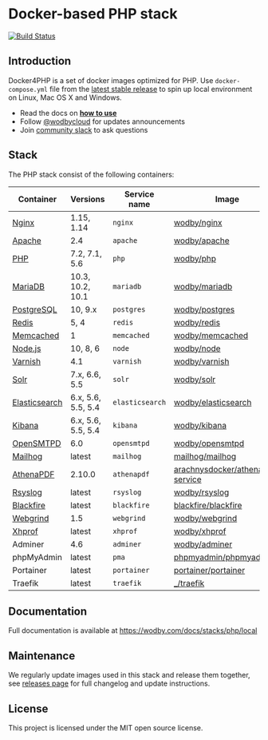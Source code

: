 # Docker-based PHP stack

[![Build Status](https://travis-ci.org/wodby/docker4php.svg?branch=master)](https://travis-ci.org/wodby/docker4php)

## Introduction

Docker4PHP is a set of docker images optimized for PHP. Use `docker-compose.yml` file from the [latest stable release](https://github.com/wodby/docker4php/releases) to spin up local environment on Linux, Mac OS X and Windows. 

* Read the docs on [**how to use**](https://wodby.com/docs/stacks/php/local#usage)
* Follow [@wodbycloud](https://twitter.com/wodbycloud) for updates announcements
* Join [community slack](https://slack.wodby.com) to ask questions

## Stack

The PHP stack consist of the following containers:

| Container       | Versions           | Service name    | Image                              | Default |
| -------------   | ------------------ | --------------- | ---------------------------------- | ------- |
| [Nginx]         | 1.15, 1.14         | `nginx`         | [wodby/nginx]                      | ✓       |
| [Apache]        | 2.4                | `apache`        | [wodby/apache]                     |         |
| [PHP]           | 7.2, 7.1, 5.6      | `php`           | [wodby/php]                        |         |
| [MariaDB]       | 10.3, 10.2, 10.1   | `mariadb`       | [wodby/mariadb]                    | ✓       |
| [PostgreSQL]    | 10, 9.x            | `postgres`      | [wodby/postgres]                   |         |
| [Redis]         | 5, 4               | `redis`         | [wodby/redis]                      |         |
| [Memcached]     | 1                  | `memcached`     | [wodby/memcached]                  |         |
| [Node.js]       | 10, 8, 6           | `node`          | [wodby/node]                       |         |
| [Varnish]       | 4.1                | `varnish`       | [wodby/varnish]                    |         |
| [Solr]          | 7.x, 6.6, 5.5      | `solr`          | [wodby/solr]                       |         |
| [Elasticsearch] | 6.x, 5.6, 5.5, 5.4 | `elasticsearch` | [wodby/elasticsearch]              |         |
| [Kibana]        | 6.x, 5.6, 5.5, 5.4 | `kibana`        | [wodby/kibana]                     |         |
| [OpenSMTPD]     | 6.0                | `opensmtpd`     | [wodby/opensmtpd]                  |         |
| [Mailhog]       | latest             | `mailhog`       | [mailhog/mailhog]                  | ✓       |
| [AthenaPDF]     | 2.10.0             | `athenapdf`     | [arachnysdocker/athenapdf-service] |         |
| [Rsyslog]       | latest             | `rsyslog`       | [wodby/rsyslog]                    |         |
| [Blackfire]     | latest             | `blackfire`     | [blackfire/blackfire]              |         |
| [Webgrind]      | 1.5                | `webgrind`      | [wodby/webgrind]                   |         |
| [Xhprof]        | latest             | `xhprof`        | [wodby/xhprof]                     |         |
| Adminer         | 4.6                | `adminer`       | [wodby/adminer]                    |         |
| phpMyAdmin      | latest             | `pma`           | [phpmyadmin/phpmyadmin]            |         |
| Portainer       | latest             | `portainer`     | [portainer/portainer]              | ✓       |
| Traefik         | latest             | `traefik`       | [_/traefik]                        | ✓       |

## Documentation

Full documentation is available at https://wodby.com/docs/stacks/php/local

## Maintenance

We regularly update images used in this stack and release them together, see [releases page](https://github.com/wodby/docker4php/releases) for full changelog and update instructions.

## License

This project is licensed under the MIT open source license.

[Apache]: https://wodby.com/docs/stacks/php/containers#apache
[AthenaPDF]: https://wodby.com/docs/stacks/php/containers#athenapdf
[Blackfire]: https://wodby.com/docs/stacks/php/containers#blackfire
[Elasticsearch]: https://wodby.com/docs/stacks/elasticsearch
[Kibana]: https://wodby.com/docs/stacks/elasticsearch
[Mailhog]: https://wodby.com/docs/stacks/php/containers#mailhog
[MariaDB]: https://wodby.com/docs/stacks/php/containers#mariadb
[Memcached]: https://wodby.com/docs/stacks/php/containers#memcached
[Nginx]: https://wodby.com/docs/stacks/php/containers#nginx
[Node.js]: https://wodby.com/docs/stacks/php/containers#nodejs
[OpenSMTPD]: https://wodby.com/docs/stacks/php/containers#opensmtpd
[PHP]: https://wodby.com/docs/stacks/php/containers#php
[PostgreSQL]: https://wodby.com/docs/stacks/php/containers#postgresql
[Redis]: https://wodby.com/docs/stacks/php/containers#redis
[Rsyslog]: https://wodby.com/docs/stacks/php/containers#rsyslog
[Solr]: https://wodby.com/docs/stacks/solr
[Varnish]: https://wodby.com/docs/stacks/php/containers#varnish
[Webgrind]: https://wodby.com/docs/stacks/php/containers#webgrind
[XHProf]: https://wodby.com/docs/stacks/php/containers#xhprof

[_/traefik]: https://hub.docker.com/_/traefik
[arachnysdocker/athenapdf-service]: https://hub.docker.com/r/arachnysdocker/athenapdf-service
[blackfire/blackfire]: https://hub.docker.com/r/blackfire/blackfire
[mailhog/mailhog]: https://hub.docker.com/r/mailhog/mailhog
[phpmyadmin/phpmyadmin]: https://hub.docker.com/r/phpmyadmin/phpmyadmin
[portainer/portainer]: https://hub.docker.com/portainer/portainer
[wodby/adminer]: https://hub.docker.com/r/wodby/adminer
[wodby/apache]: https://github.com/wodby/apache
[wodby/elasticsearch]: https://github.com/wodby/elasticsearch
[wodby/kibana]: https://github.com/wodby/kibana
[wodby/mariadb]: https://github.com/wodby/mariadb
[wodby/memcached]: https://github.com/wodby/memcached
[wodby/nginx]: https://github.com/wodby/nginx
[wodby/node]: https://github.com/wodby/node
[wodby/opensmtpd]: https://github.com/wodby/opensmtpd
[wodby/php]: https://github.com/wodby/php
[wodby/postgres]: https://github.com/wodby/postgres
[wodby/redis]: https://github.com/wodby/redis
[wodby/rsyslog]: https://hub.docker.com/r/wodby/rsyslog
[wodby/solr]: https://github.com/wodby/solr
[wodby/varnish]: https://github.com/wodby/varnish
[wodby/webgrind]: https://hub.docker.com/r/wodby/webgrind
[wodby/xhprof]: https://hub.docker.com/r/wodby/xhprof
